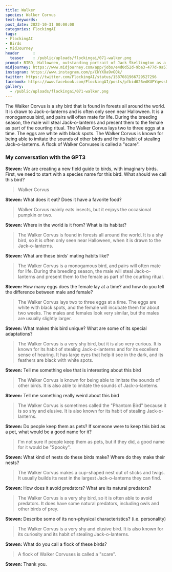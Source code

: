 ```yaml
---
title: Walker
species: Walker Corvus
text-keywords: 
post_date: 2022-10-31 00:00:00
categories: FlockingAI
tags:
- FlockingAI
- Birds
- MidJourney 
header      :
  teaser    : /public/uploads/flockingai/071-walker.png
prompt: BIRD, Halloween, outstanding portrait of Jack Skellington as a BIRD, from Nightmare Before Christmas, played by Slenderman in a forest, Claymation, jack o lanterns, by artgerm and RHADS, hyper realistic, portrait, cinematic, soft studio lighting, ultra realistic, photorealistic, octane render, unreal engine, hyper detailed, volumetric lighting, hdr, octane render, fantasy, horror, 4k, 8K
midjourney: https://www.midjourney.com/app/jobs/e4d0d52d-9ba3-477d-9a57-78454da4f772
instagram: https://www.instagram.com/p/CkYXOa9vGQk/
twitter: https://twitter.com/FlockingAI/status/1587081966729527296
facebook: https://www.facebook.com/FlockingAI/posts/pfbid026vdKUFYqessFyberMyh8bYnNhv1nthwEpxpPBW1DnANP3YfmJ82awMuycNnrk8mul
gallery: 
  - /public/uploads/flockingai/071-walker.png
---
```


The Walker Corvus is a shy bird that is found in forests all around the world. It is drawn to Jack-o-lanterns and is often only seen near Halloween. It is a monogamous bird, and pairs will often mate for life. During the breeding season, the male will steal Jack-o-lanterns and present them to the female as part of the courting ritual. The Walker Corvus lays two to three eggs at a time. The eggs are white with black spots. The Walker Corvus is known for being able to imitate the sounds of other birds and for its habit of stealing Jack-o-lanterns. A flock of Walker Corvuses is called a "scare".

### My conversation with the GPT3

**Steven:** We are creating a new field guide to birds, with imaginary birds. First, we need to start with a species name for this bird. What should we call this bird?

> Walker Corvus

**Steven:** What does it eat? Does it have a favorite food?

> Walker Corvus mainly eats insects, but it enjoys the occasional pumpkin or two.

**Steven:** Where in the world is it from? What is its habitat?

> The Walker Corvus is found in forests all around the world. It is a shy bird, so it is often only seen near Halloween, when it is drawn to the Jack-o-lanterns.

**Steven:** What are these birds' mating habits like?

> The Walker Corvus is a monogamous bird, and pairs will often mate for life. During the breeding season, the male will steal Jack-o-lanterns and present them to the female as part of the courting ritual.

**Steven:** How many eggs does the female lay at a time? and how do you tell the difference between male and female?

> The Walker Corvus lays two to three eggs at a time. The eggs are white with black spots, and the female will incubate them for about two weeks. The males and females look very similar, but the males are usually slightly larger.

**Steven:** What makes this bird unique? What are some of its special adaptations?

> The Walker Corvus is a very shy bird, but it is also very curious. It is known for its habit of stealing Jack-o-lanterns and for its excellent sense of hearing. It has large eyes that help it see in the dark, and its feathers are black with white spots.

**Steven:** Tell me something else that is interesting about this bird

> The Walker Corvus is known for being able to imitate the sounds of other birds. It is also able to imitate the sounds of Jack-o-lanterns.

**Steven:** Tell me something really weird about this bird

> The Walker Corvus is sometimes called the "Phantom Bird" because it is so shy and elusive. It is also known for its habit of stealing Jack-o-lanterns.

**Steven:** Do people keep them as pets? If someone were to keep this bird as a pet, what would be a good name for it?

> I'm not sure if people keep them as pets, but if they did, a good name for it would be "Spooky".

**Steven:** What kind of nests do these birds make? Where do they make their nests?

> The Walker Corvus makes a cup-shaped nest out of sticks and twigs. It usually builds its nest in the largest Jack-o-lanterns they can find.

**Steven:** How does it avoid predators? What are its natural predators?

> The Walker Corvus is a very shy bird, so it is often able to avoid predators. It does have some natural predators, including owls and other birds of prey.

**Steven:** Describe some of its non-physical characteristics? (i.e. personality)

> The Walker Corvus is a very shy and elusive bird. It is also known for its curiosity and its habit of stealing Jack-o-lanterns.

**Steven:** What do you call a flock of these birds?

> A flock of Walker Corvuses is called a "scare".

**Steven:** Thank you.

